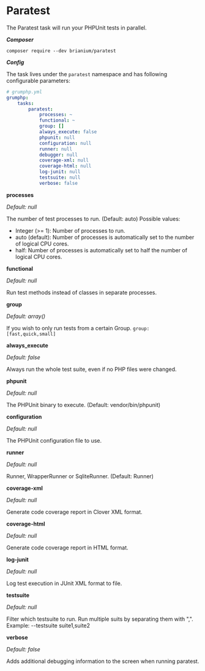 # Paratest

The Paratest task will run your PHPUnit tests in parallel.

***Composer***

```
composer require --dev brianium/paratest
```

***Config***

The task lives under the `paratest` namespace and has following configurable parameters:

```yaml
# grumphp.yml
grumphp:
    tasks:
        paratest:
            processes: ~
            functional: ~
            group: []
            always_execute: false
            phpunit: null
            configuration: null
            runner: null
            debugger: null
            coverage-xml: null
            coverage-html: null
            log-junit: null
            testsuite: null
            verbose: false
```

**processes**

*Default: null*

The number of test processes to run. (Default: auto)
 Possible values:
 - Integer (>= 1): Number of processes to run.
 - auto (default): Number of processes is automatically set to the number of logical CPU cores.
 - half: Number of processes is automatically set to half the number of logical CPU cores.

**functional**

*Default: null*

Run test methods instead of classes in separate processes.


**group**

*Default: array()*

If you wish to only run tests from a certain Group.
`group: [fast,quick,small]`


**always_execute**

*Default: false*

Always run the whole test suite, even if no PHP files were changed.

**phpunit**

*Default: null*

The PHPUnit binary to execute. (Default: vendor/bin/phpunit)

**configuration**

*Default: null*

The PHPUnit configuration file to use.

**runner**

*Default: null*

Runner, WrapperRunner or SqliteRunner. (Default: Runner)

**coverage-xml**

*Default: null*

Generate code coverage report in Clover XML format.

**coverage-html**

*Default: null*

Generate code coverage report in HTML format.

**log-junit**

*Default: null*

Log test execution in JUnit XML format to file.

**testsuite**

*Default: null*

Filter which testsuite to run. Run multiple suits by separating them with ",". Example:  --testsuite suite1,suite2


**verbose**

*Default: false*

Adds additional debugging information to the screen when running paratest.


